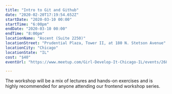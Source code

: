 ```yaml
---
title: "Intro to Git and Github"
date: "2020-02-20T17:19:54.652Z"
startDate: "2020-03-10 00:00"
startTime: "6:00pm"
endDate: "2020-03-10 00:00"
endTime: "8:00pm"
locationName: "Ascent (Suite 2250)"
locationStreet: "Prudential Plaza, Tower II, at 180 N. Stetson Avenue"
locationCity: "Chicago"
locationState: "IL"
cost: "$40"
eventUrl: "https://www.meetup.com/Girl-Develop-It-Chicago-IL/events/268717894/"

---
```


The workshop will be a mix of lectures and hands-on exercises and is highly recommended for anyone attending our frontend workshop series.

